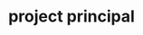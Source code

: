 ---
name: don alexander
draft: false
title: project principal
quote: 'We work on some of the most monumental projects in the country. Collaborating with our industry’s top professionals, including our own Merritt team, is deeply rewarding.'
details: >-
  A nine-year veteran of Merritt, Don Alexander brings a passion for design and
  architecture to work every day. Prior to joining Merritt, Don owned and
  operated Falls Lumber and Millwork, a high-end architectural millwork firm. His
  personal knowledge of both the craft and business side of woodworking make him
  an ideal ally for both his clients and Merritt.



  Don oversees an exceptional team of project managers, project engineers, field
  installation managers and project coordinating staff. Together they provide
  comprehensive project direction and solutions for Merritt’s clients who include
  the most discerning general contractors, architects, designers and homeowners
  anywhere.



  Don sits on the Advisory Board for the University of Akron’s Interior School of
  Design and is also a guest lecturer for the school’s Design and Project
  Management courses.
image: /uploads/staff-5.jpg
display_number: 4
_comments:
  image: file should be ~600px wide
  lang: "'en' for english, 'de' for german (lowercase)"
  draft: drafts are saved but not published
lang: en
---
